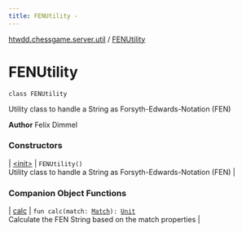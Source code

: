 ```yaml
---
title: FENUtility - 
---
```


[htwdd.chessgame.server.util](../index.html) / [FENUtility](./index.html)

# FENUtility

`class FENUtility`

Utility class to handle a String as Forsyth-Edwards-Notation (FEN)

**Author**
Felix Dimmel

### Constructors

| [&lt;init&gt;](-init-.html) | `FENUtility()`<br>Utility class to handle a String as Forsyth-Edwards-Notation (FEN) |

### Companion Object Functions

| [calc](calc.html) | `fun calc(match: `[`Match`](../../htwdd.chessgame.server.model/-match/index.html)`): `[`Unit`](https://kotlinlang.org/api/latest/jvm/stdlib/kotlin/-unit/index.html)<br>Calculate the FEN String based on the match properties |

